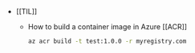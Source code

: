 - [[TIL]]
	- How to build a container image in Azure [[ACR]] 
	  
	  ``` bash
	  az acr build -t test:1.0.0 -r myregistry.com
	  ```